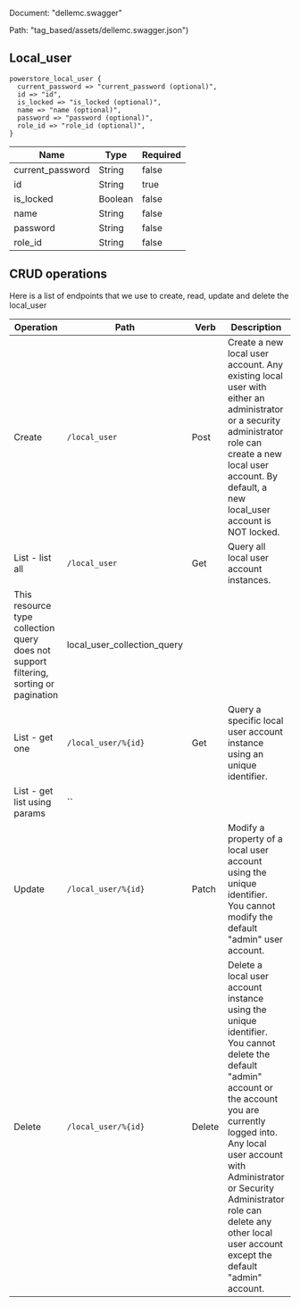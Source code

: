 Document: "dellemc.swagger"


Path: "tag_based/assets/dellemc.swagger.json")

## Local_user



```puppet
powerstore_local_user {
  current_password => "current_password (optional)",
  id => "id",
  is_locked => "is_locked (optional)",
  name => "name (optional)",
  password => "password (optional)",
  role_id => "role_id (optional)",
}
```

| Name        | Type           | Required       |
| ------------- | ------------- | ------------- |
|current_password | String | false |
|id | String | true |
|is_locked | Boolean | false |
|name | String | false |
|password | String | false |
|role_id | String | false |



## CRUD operations

Here is a list of endpoints that we use to create, read, update and delete the local_user

| Operation | Path | Verb | Description | OperationID |
| ------------- | ------------- | ------------- | ------------- | ------------- |
|Create|`/local_user`|Post|Create a new local user account. Any existing local user with either an administrator or a security administrator role can create a new local user account. By default, a new local_user account is NOT locked.|local_user_create|
|List - list all|`/local_user`|Get|Query all local user account instances. 
This resource type collection query does not support filtering, sorting or pagination|local_user_collection_query|
|List - get one|`/local_user/%{id}`|Get|Query a specific local user account instance using an unique identifier.|local_user_instance_query|
|List - get list using params|``||||
|Update|`/local_user/%{id}`|Patch|Modify a property of a local user account using the unique identifier. You cannot modify the default "admin" user account.|local_user_modify|
|Delete|`/local_user/%{id}`|Delete|Delete a local user account instance using the unique identifier. You cannot delete the default "admin" account or the account you are currently logged into. Any local user account with Administrator or Security Administrator role can delete any other local user account except the default "admin" account.|local_user_delete|
